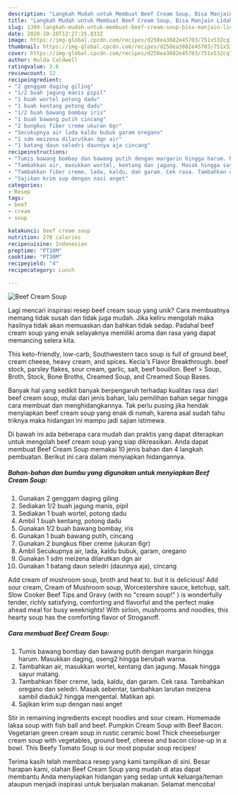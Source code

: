 ```yaml
---
description: "Langkah Mudah untuk Membuat Beef Cream Soup, Bisa Manjain Lidah"
title: "Langkah Mudah untuk Membuat Beef Cream Soup, Bisa Manjain Lidah"
slug: 1399-langkah-mudah-untuk-membuat-beef-cream-soup-bisa-manjain-lidah
date: 2020-10-20T12:27:25.833Z
image: https://img-global.cpcdn.com/recipes/d258ea3882e45703/751x532cq70/beef-cream-soup-foto-resep-utama.jpg
thumbnail: https://img-global.cpcdn.com/recipes/d258ea3882e45703/751x532cq70/beef-cream-soup-foto-resep-utama.jpg
cover: https://img-global.cpcdn.com/recipes/d258ea3882e45703/751x532cq70/beef-cream-soup-foto-resep-utama.jpg
author: Hulda Caldwell
ratingvalue: 3.6
reviewcount: 12
recipeingredient:
- "2 genggam daging giling"
- "1/2 buah jagung manis pipil"
- "1 buah wortel potong dadu"
- "1 buah kentang potong dadu"
- "1/2 buah bawang bombay iris"
- "1 buah bawang putih cincang"
- "2 bungkus fiber creme ukuran 6gr"
- "Secukupnya air lada kaldu bubuk garam oregano"
- "1 sdm meizena dilarutkan dgn air"
- "1 batang daun seledri daunnya aja cincang"
recipeinstructions:
- "Tumis bawang bombay dan bawang putih dengan margarin hingga harum. Masukkan daging, oseng2 hingga berubah warna."
- "Tambahkan air, masukkan wortel, kentang dan jagung. Masak hingga sayur matang."
- "Tambahkan fiber creme, lada, kaldu, dan garam. Cek rasa. Tambahkan oregano dan seledri. Masak sebentar, tambahkan larutan meizena sambil diaduk2 hingga mengental. Matikan api."
- "Sajikan krim sup dengan nasi anget"
categories:
- Resep
tags:
- beef
- cream
- soup

katakunci: beef cream soup 
nutrition: 278 calories
recipecuisine: Indonesian
preptime: "PT10M"
cooktime: "PT30M"
recipeyield: "4"
recipecategory: Lunch

---
```



![Beef Cream Soup](https://img-global.cpcdn.com/recipes/d258ea3882e45703/751x532cq70/beef-cream-soup-foto-resep-utama.jpg)

Lagi mencari inspirasi resep beef cream soup yang unik? Cara membuatnya memang tidak susah dan tidak juga mudah. Jika keliru mengolah maka hasilnya tidak akan memuaskan dan bahkan tidak sedap. Padahal beef cream soup yang enak selayaknya memiliki aroma dan rasa yang dapat memancing selera kita.

This keto-friendly, low-carb, Southwestern taco soup is full of ground beef, cream cheese, heavy cream, and spices. Kecia&#39;s Flavor Breakthrough. beef stock, parsley flakes, sour cream, garlic, salt, beef bouillon. Beef &gt; Soup, Broth, Stock, Bone Broths, Creamed Soup, and Creamed Soup Bases.

Banyak hal yang sedikit banyak berpengaruh terhadap kualitas rasa dari beef cream soup, mulai dari jenis bahan, lalu pemilihan bahan segar hingga cara membuat dan menghidangkannya. Tak perlu pusing jika hendak menyiapkan beef cream soup yang enak di rumah, karena asal sudah tahu triknya maka hidangan ini mampu jadi sajian istimewa.


Di bawah ini ada beberapa cara mudah dan praktis yang dapat diterapkan untuk mengolah beef cream soup yang siap dikreasikan. Anda dapat membuat Beef Cream Soup memakai 10 jenis bahan dan 4 langkah pembuatan. Berikut ini cara dalam menyiapkan hidangannya.

<!--inarticleads1-->

##### Bahan-bahan dan bumbu yang digunakan untuk menyiapkan Beef Cream Soup:

1. Gunakan 2 genggam daging giling
1. Sediakan 1/2 buah jagung manis, pipil
1. Sediakan 1 buah wortel, potong dadu
1. Ambil 1 buah kentang, potong dadu
1. Gunakan 1/2 buah bawang bombay, iris
1. Gunakan 1 buah bawang putih, cincang
1. Gunakan 2 bungkus fiber creme (ukuran 6gr)
1. Ambil Secukupnya air, lada, kaldu bubuk, garam, oregano
1. Gunakan 1 sdm meizena dilarutkan dgn air
1. Gunakan 1 batang daun seledri (daunnya aja), cincang


Add cream of mushroom soup, broth and heat to. but it is delicious! Add sour cream, Cream of Mushroom soup, Worcestershire sauce, ketchup, salt. Slow Cooker Beef Tips and Gravy (with no &#34;cream soup!&#34; ) is wonderfully tender, richly satisfying, comforting and flavorful and the perfect make ahead meal for busy weeknights! With sirloin, mushrooms and noodles, this hearty soup has the comforting flavor of Stroganoff. 

<!--inarticleads2-->

##### Cara membuat Beef Cream Soup:

1. Tumis bawang bombay dan bawang putih dengan margarin hingga harum. Masukkan daging, oseng2 hingga berubah warna.
1. Tambahkan air, masukkan wortel, kentang dan jagung. Masak hingga sayur matang.
1. Tambahkan fiber creme, lada, kaldu, dan garam. Cek rasa. Tambahkan oregano dan seledri. Masak sebentar, tambahkan larutan meizena sambil diaduk2 hingga mengental. Matikan api.
1. Sajikan krim sup dengan nasi anget


Stir in remaining ingredients except noodles and sour cream. Homemade laksa soup with fish ball and beef. Pumpkin Cream Soup with Beef Bacon. Vegetarian green cream soup in rustic ceramic bowl Thick cheeseburger cream soup with vegetables, ground beef, cheese and bacon close-up in a bowl. This Beefy Tomato Soup is our most popular soup recipes! 

Terima kasih telah membaca resep yang kami tampilkan di sini. Besar harapan kami, olahan Beef Cream Soup yang mudah di atas dapat membantu Anda menyiapkan hidangan yang sedap untuk keluarga/teman ataupun menjadi inspirasi untuk berjualan makanan. Selamat mencoba!
